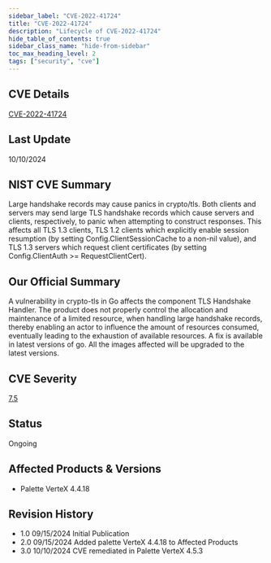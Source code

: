 ```yaml
---
sidebar_label: "CVE-2022-41724"
title: "CVE-2022-41724"
description: "Lifecycle of CVE-2022-41724"
hide_table_of_contents: true
sidebar_class_name: "hide-from-sidebar"
toc_max_heading_level: 2
tags: ["security", "cve"]
---
```


## CVE Details

[CVE-2022-41724](https://nvd.nist.gov/vuln/detail/CVE-2022-41724)

## Last Update

10/10/2024

## NIST CVE Summary

Large handshake records may cause panics in crypto/tls. Both clients and servers may send large TLS handshake records
which cause servers and clients, respectively, to panic when attempting to construct responses. This affects all TLS 1.3
clients, TLS 1.2 clients which explicitly enable session resumption (by setting Config.ClientSessionCache to a non-nil
value), and TLS 1.3 servers which request client certificates (by setting Config.ClientAuth >= RequestClientCert).

## Our Official Summary

A vulnerability in crypto-tls in Go affects the component TLS Handshake Handler. The product does not properly control
the allocation and maintenance of a limited resource, when handling large handshake records, thereby enabling an actor
to influence the amount of resources consumed, eventually leading to the exhaustion of available resources. A fix is
available in latest versions of go. All the images affected will be upgraded to the latest versions.

## CVE Severity

[7.5](https://nvd.nist.gov/vuln/detail/CVE-2022-41724)

## Status

Ongoing

## Affected Products & Versions

- Palette VerteX 4.4.18

## Revision History

- 1.0 09/15/2024 Initial Publication
- 2.0 09/15/2024 Added palette VerteX 4.4.18 to Affected Products
- 3.0 10/10/2024 CVE remediated in Palette VerteX 4.5.3
